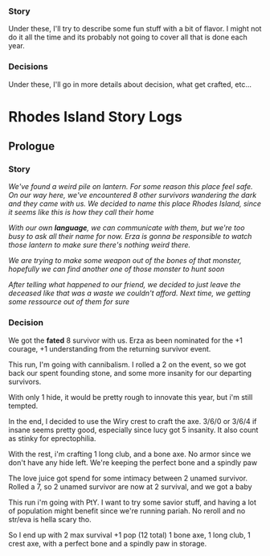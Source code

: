 ### Story
Under these, I'll try to describe some fun stuff with a bit of flavor. I might not do it all the time and its probably not going to cover all that is done each year. 

### Decisions
Under these, I'll go in more details about decision, what get crafted, etc... 

# Rhodes Island Story Logs
## Prologue

### Story
*We've found a weird pile on lantern. For some reason this place feel safe. On our way here, we've encountered 8 other survivors wandering the dark and they came with us. We decided to name this place Rhodes Island, since it seems like this is how they call their home*

*With our own **language**, we can communicate with them, but we're too busy to ask all their name for now. Erza is gonna be responsible to watch those lantern to make sure there's nothing weird there.* 

*We are trying to make some weapon out of the bones of that monster, hopefully we can find another one of those monster to hunt soon*

*After telling what happened to our friend, we decided to just leave the deceased like that was a waste we couldn't afford. Next time, we getting some ressource out of them for sure*

### Decision 
We got the **fated** 8 survivor with us. Erza as been nominated for the +1 courage, +1 understanding from the returning survivor event. 

This run, I'm going with cannibalism. I rolled a 2 on the event, so we got back our spent founding stone, and some more insanity for our departing survivors. 

With only 1 hide, it would be pretty rough to innovate this year, but i'm still tempted. 

In the end, I decided to use the Wiry crest to craft the axe. 3/6/0 or 3/6/4 if insane seems pretty good, especially since lucy got 5 insanity. It also count as stinky for eprectophilia. 

With the rest, i'm crafting 1 long club, and a bone axe. No armor since we don't have any hide left. We're keeping the perfect bone and a spindly paw

The love juice got spend for some intimacy between 2 unamed survivor. Rolled a 7, so 2 unamed survivor are now at 2 survival, and we got a baby

This run i'm going with PtY. I want to try some savior stuff, and having a lot of population might benefit since we're running pariah. No reroll and no str/eva is hella scary tho. 

So I end up with 
2 max survival 
+1 pop (12 total)
1 bone axe, 1 long club, 1 crest axe, with a perfect bone and a spindly paw in storage. 

